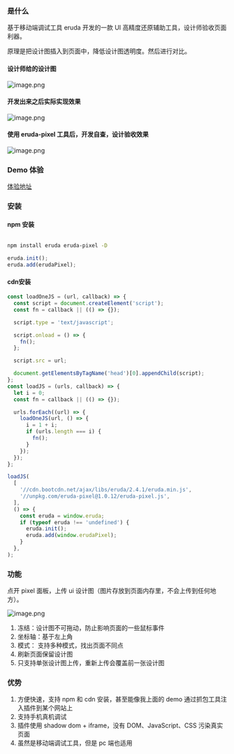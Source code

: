 ### 是什么
基于移动端调试工具 eruda 开发的一款 UI 高精度还原辅助工具，设计师验收页面利器。

原理是把设计图插入到页面中，降低设计图透明度。然后进行对比。
#### 设计师给的设计图
![image.png](https://p1-juejin.byteimg.com/tos-cn-i-k3u1fbpfcp/14cd89f8bf36413f881fad211b501ec2~tplv-k3u1fbpfcp-watermark.image)

#### 开发出来之后实际实现效果
![image.png](https://p6-juejin.byteimg.com/tos-cn-i-k3u1fbpfcp/347907020803403290caeaf75f0775aa~tplv-k3u1fbpfcp-watermark.image)
#### 使用 eruda-pixel 工具后，开发自查，设计验收效果

![image.png](https://p3-juejin.byteimg.com/tos-cn-i-k3u1fbpfcp/e4c3f82c61044b3a86e19cab09dcb617~tplv-k3u1fbpfcp-watermark.image)

### Demo 体验
[体验地址](https://faithree.github.io/eruda-pixel/)

### 安装
#### npm 安装

```bash

npm install eruda eruda-pixel -D
```

```javascript
eruda.init();
eruda.add(erudaPixel);
```
#### cdn安装

```typescript
const loadOneJS = (url, callback) => {
  const script = document.createElement('script');
  const fn = callback || (() => {});

  script.type = 'text/javascript';

  script.onload = () => {
    fn();
  };

  script.src = url;

  document.getElementsByTagName('head')[0].appendChild(script);
};
const loadJS = (urls, callback) => {
  let i = 0;
  const fn = callback || (() => {});

  urls.forEach((url) => {
    loadOneJS(url, () => {
      i = 1 + i;
      if (urls.length === i) {
        fn();
      }
    });
  });
};

loadJS(
  [
    '//cdn.bootcdn.net/ajax/libs/eruda/2.4.1/eruda.min.js',
    '//unpkg.com/eruda-pixel@1.0.12/eruda-pixel.js',
  ],
  () => {
    const eruda = window.eruda;
    if (typeof eruda !== 'undefined') {
      eruda.init();
      eruda.add(window.erudaPixel);
    }
  },
);
```

### 功能
点开 pixel 面板，上传 ui 设计图（图片存放到页面内存里，不会上传到任何地方）。

![image.png](https://p3-juejin.byteimg.com/tos-cn-i-k3u1fbpfcp/f9dd047a8648468091d0ee27566cada9~tplv-k3u1fbpfcp-watermark.image)

1. 冻结：设计图不可拖动，防止影响页面的一些鼠标事件
2. 坐标轴：基于左上角
3. 模式： 支持多种模式，找出页面不同点
3. 刷新页面保留设计图
4. 只支持单张设计图上传，重新上传会覆盖前一张设计图

### 优势
1. 方便快速，支持 npm 和 cdn 安装，甚至能像我上面的 demo 通过抓包工具注入插件到某个网站上
2. 支持手机真机调试
3. 插件使用 shadow dom + iframe，没有 DOM、JavaScript、CSS 污染真实页面
4. 虽然是移动端调试工具，但是 pc 端也适用
